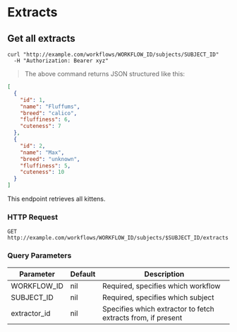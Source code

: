 # Extracts

## Get all extracts

```shell
curl "http://example.com/workflows/WORKFLOW_ID/subjects/SUBJECT_ID"
  -H "Authorization: Bearer xyz"
```

> The above command returns JSON structured like this:

```json
[
  {
    "id": 1,
    "name": "Fluffums",
    "breed": "calico",
    "fluffiness": 6,
    "cuteness": 7
  },
  {
    "id": 2,
    "name": "Max",
    "breed": "unknown",
    "fluffiness": 5,
    "cuteness": 10
  }
]
```

This endpoint retrieves all kittens.

### HTTP Request

`GET http://example.com/workflows/WORKFLOW_ID/subjects/$SUBJECT_ID/extracts`

### Query Parameters

Parameter    | Default | Description
------------ | ------- | -----------
WORKFLOW_ID  | nil     | Required, specifies which workflow
SUBJECT_ID   | nil     | Required, specifies which subject
extractor_id | nil     | Specifies which extractor to fetch extracts from, if present
